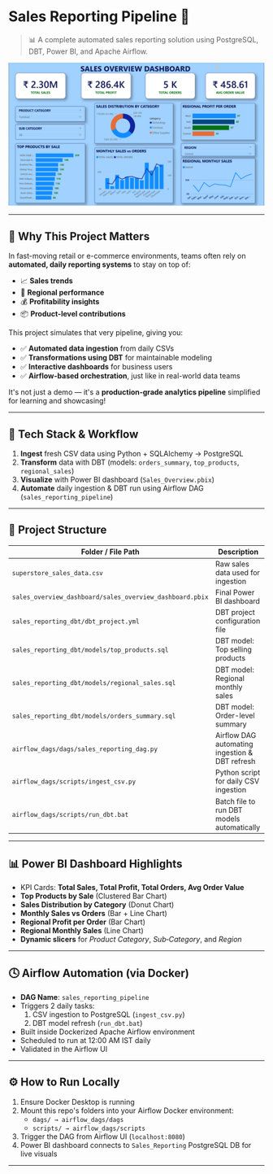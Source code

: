 # Sales Reporting Pipeline 🚀

> 📊 A complete automated sales reporting solution using PostgreSQL, DBT, Power BI, and Apache Airflow.

![Dashboard Screenshot](image.png) 

---

## 🎯 Why This Project Matters

In fast-moving retail or e-commerce environments, teams often rely on **automated, daily reporting systems** to stay on top of:

- 📈 **Sales trends**
- 🚚 **Regional performance**
- 💰 **Profitability insights**
- 📦 **Product-level contributions**

This project simulates that very pipeline, giving you:

- ✅ **Automated data ingestion** from daily CSVs
- ✅ **Transformations using DBT** for maintainable modeling
- ✅ **Interactive dashboards** for business users
- ✅ **Airflow-based orchestration**, just like in real-world data teams

It's not just a demo — it's a **production-grade analytics pipeline** simplified for learning and showcasing!

---

## 🧾 Tech Stack & Workflow

1. **Ingest** fresh CSV data using Python + SQLAlchemy → PostgreSQL  
2. **Transform** data with DBT (models: `orders_summary`, `top_products`, `regional_sales`)  
3. **Visualize** with Power BI dashboard (`Sales_Overview.pbix`)  
4. **Automate** daily ingestion & DBT run using Airflow DAG (`sales_reporting_pipeline`)

---

## 📂 Project Structure  
| Folder / File Path                         | Description                                      |
|-------------------------------------------|--------------------------------------------------|
| `superstore_sales_data.csv`               | Raw sales data used for ingestion               |
| `sales_overview_dashboard/sales_overview_dashboard.pbix` | Final Power BI dashboard                   |
| `sales_reporting_dbt/dbt_project.yml`     | DBT project configuration file                  |
| `sales_reporting_dbt/models/top_products.sql` | DBT model: Top selling products               |
| `sales_reporting_dbt/models/regional_sales.sql` | DBT model: Regional monthly sales           |
| `sales_reporting_dbt/models/orders_summary.sql` | DBT model: Order-level summary             |
| `airflow_dags/dags/sales_reporting_dag.py` | Airflow DAG automating ingestion & DBT refresh |
| `airflow_dags/scripts/ingest_csv.py`      | Python script for daily CSV ingestion          |
| `airflow_dags/scripts/run_dbt.bat`        | Batch file to run DBT models automatically     |


---

## 📊 Power BI Dashboard Highlights

- KPI Cards: **Total Sales, Total Profit, Total Orders, Avg Order Value**
- **Top Products by Sale** (Clustered Bar Chart)
- **Sales Distribution by Category** (Donut Chart)
- **Monthly Sales vs Orders** (Bar + Line Chart)
- **Regional Profit per Order** (Bar Chart)
- **Regional Monthly Sales** (Line Chart)
- **Dynamic slicers** for *Product Category*, *Sub‑Category*, and *Region*

---

## 🕓 Airflow Automation (via Docker)

- **DAG Name**: `sales_reporting_pipeline`
- Triggers 2 daily tasks:
  1. CSV ingestion to PostgreSQL (`ingest_csv.py`)
  2. DBT model refresh (`run_dbt.bat`)
- Built inside Dockerized Apache Airflow environment
- Scheduled to run at 12:00 AM IST daily
- Validated in the Airflow UI

---

## ⚙️ How to Run Locally

1. Ensure Docker Desktop is running
2. Mount this repo's folders into your Airflow Docker environment:
   - `dags/ → airflow_dags/dags`
   - `scripts/ → airflow_dags/scripts`
3. Trigger the DAG from Airflow UI (`localhost:8080`)
4. Power BI dashboard connects to `Sales_Reporting` PostgreSQL DB for live visuals

---
